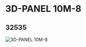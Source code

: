# 3D-PANEL 10M-8
## 32535
![3D-PANEL 10M-8](https://lc-www-live-s.legocdn.com/media/bricks/5/2/4144141.jpg)